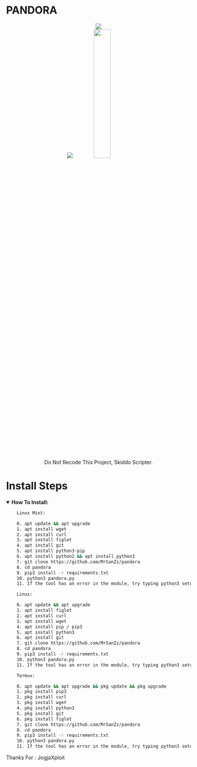 # PANDORA

<p align="center">
<img src="https://img.shields.io/badge/build-MrSanZz-badge?style=flat-square&logo=bitcoin&logoColor=yellow&label=Author&labelColor=grey&color=yellow"><br>
<img src="https://kosred.com/a/asbbtk.png">
<img src="https://kosred.com/a/pvwnwx.png" style="height: 30%; width: 30%;"><br>
</center>
<span>Do Not Recode This Project, Skiddo Scripter.</span><br>
</p>

# Install Steps
<details open>
    <summary><strong>How To Install:</strong></summary>

```bash
    Linux Mint:

    0. apt update && apt upgrade
    1. apt install wget
    2. apt install curl
    3. apt install figlet
    4. apt install git
    5. apt install python3-pip
    6. apt install python2 && apt install python3
    7. git clone https://github.com/MrSanZz/pandora
    8. cd pandora
    9. pip3 install -r requirements.txt
    10. python3 pandora.py
    11. If the tool has an error in the module, try typing python3 setup.py

    Linux:

    0. apt update && apt upgrade
    1. apt install figlet
    2. apt install curl
    3. apt install wget
    4. apt install pip / pip3
    5. apt install python3
    6. apt install git
    7. git clone https://github.com/MrSanZz/pandora
    8. cd pandora
    9. pip3 install -r requirements.txt
    10. python3 pandora.py
    11. If the tool has an error in the module, try typing python3 setup.py

    Termux:

    0. apt update && apt upgrade && pkg update && pkg upgrade
    1. pkg install pip3
    2. pkg install curl
    3. pkg install wget
    4. pkg install python3
    5. pkg install git
    6. pkg install figlet
    7. git clone https://github.com/MrSanZz/pandora
    8. cd pandora
    9. pip3 install -r requirements.txt
    10. python3 pandora.py
    11. If the tool has an error in the module, try typing python3 setup.py
```
<span>Thanks For : JogjaXploit</span>

